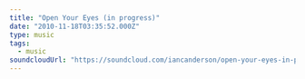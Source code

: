 ```yaml
---
title: "Open Your Eyes (in progress)"
date: "2010-11-18T03:35:52.000Z"
type: music
tags:
  - music
soundcloudUrl: "https://soundcloud.com/iancanderson/open-your-eyes-in-progress"
---
```


